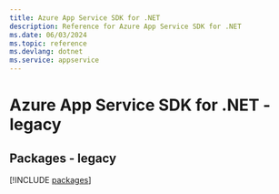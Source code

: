 ```yaml
---
title: Azure App Service SDK for .NET
description: Reference for Azure App Service SDK for .NET
ms.date: 06/03/2024
ms.topic: reference
ms.devlang: dotnet
ms.service: appservice
---
```

# Azure App Service SDK for .NET - legacy
## Packages - legacy
[!INCLUDE [packages](app-service-index.md)]
